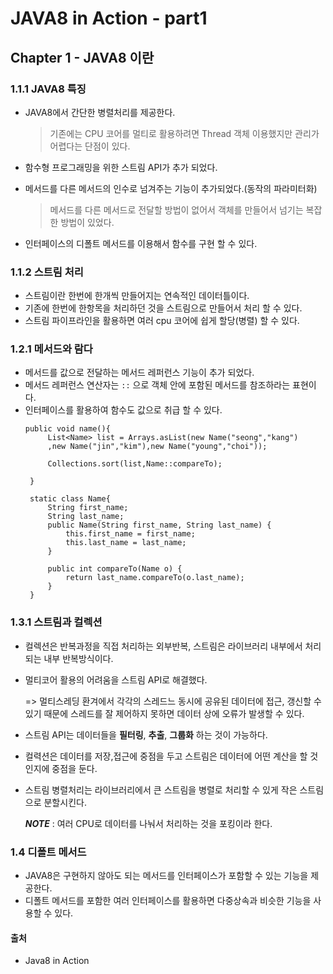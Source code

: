 # JAVA8 in Action - part1

## Chapter 1 - JAVA8 이란
### 1.1.1 JAVA8 특징
- JAVA8에서 간단한 병렬처리를 제공한다.
    > 기존에는 CPU 코어를 멀티로 활용하려면 Thread 객체 이용했지만 관리가 어렵다는 단점이 있다.

- 함수형 프로그래밍을 위한 스트림 API가 추가 되었다.
- 메서드를 다른 메서드의 인수로 넘겨주는 기능이 추가되었다.(동작의 파라미터화)

    > 메서드를 다른 메서드로 전달할 방법이 없어서 객체를 만들어서 넘기는 복잡한 방법이 있었다.

- 인터페이스의 디폴트 메서드를 이용해서 함수를 구현 할 수 있다.

### 1.1.2 스트림 처리
- 스트림이란 한번에 한개씩 만들어지는 연속적인 데이터틀이다.
- 기존에 한번에 한항목을 처리하던 것을 스트림으로 만들어서 처리 할 수 있다.
- 스트림 파이프라인을 활용하면 여러 cpu 코어에 쉽게 할당(병렬) 할 수 있다.


### 1.2.1 메서드와 람다
- 메서드를 값으로 전달하는 메서드 레퍼런스 기능이 추가 되었다.
- 메서드 레퍼런스 연산자는 ``::`` 으로 객체 안에 포함된 메서드를 참조하라는 표현이다.
- 인터페이스를 활용하여 함수도 값으로 취급 할 수 있다.
  ```
  public void name(){
       List<Name> list = Arrays.asList(new Name("seong","kang")
       ,new Name("jin","kim"),new Name("young","choi"));

       Collections.sort(list,Name::compareTo);

   }

   static class Name{
       String first_name;
       String last_name;
       public Name(String first_name, String last_name) {
           this.first_name = first_name;
           this.last_name = last_name;
       }

       public int compareTo(Name o) {
           return last_name.compareTo(o.last_name);
       }
   }

  ```

### 1.3.1 스트림과 컬렉션
- 컬렉션은 반복과정을 직접 처리하는 외부반복, 스트림은 라이브러리 내부에서 처리되는 내부 반복방식이다.
- 멀티코어 활용의 어려움을 스트림 API로 해결했다.

  => 멀티스레딩 환겨에서 각각의 스레드느 동시에 공유된 데이터에 접근, 갱신할 수 있기 때문에 스레드를 잘 제어하지 못하면 데이터 상에 오류가 발생할 수 있다.

- 스트림 API는 데이터들을 **필터링**, **추출**, **그룹화** 하는 것이 가능하다.
- 컬력션은 데이터를 저장,접근에 중점을 두고 스트림은 데이터에 어떤 계산을 할 것인지에 중점을 둔다.
- 스트림 병렬처리는 라이브러리에서 큰 스트림을 병렬로 처리할 수 있게 작은 스트림으로 분할시킨다.

  ***NOTE*** : 여러 CPU로 데이터를 나눠서 처리하는 것을 포킹이라 한다.

### 1.4 디폴트 메서드
- JAVA8은 구현하지 않아도 되는 메서드를 인터페이스가 포함할 수 있는 기능을 제공한다.
- 디폴트 메서드를 포함한 여러 인터페이스를 활용하면 다중상속과 비슷한 기능을 사용할 수 있다.

#### 출처
- Java8 in Action
